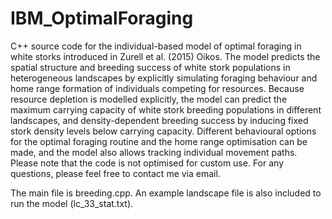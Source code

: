 # IBM_OptimalForaging
C++ source code for the individual-based model of optimal foraging in white storks introduced in Zurell et al. (2015) Oikos. The model predicts the spatial structure and breeding success of white stork populations in heterogeneous landscapes by explicitly simulating foraging behaviour and home range formation of individuals competing for resources. Because resource depletion is modelled explicitly, the model can predict the maximum carrying capacity of white stork breeding populations in different landscapes, and density-dependent breeding success by inducing fixed stork density levels below carrying capacity. Different behavioural options for the optimal foraging routine and the home range optimisation can be made, and the model also allows tracking individual movement paths. Please note that the code is not optimised for custom use. For any questions, please feel free to contact me via email.

The main file is breeding.cpp. An example landscape file is also included to run the model (lc_33_stat.txt).
